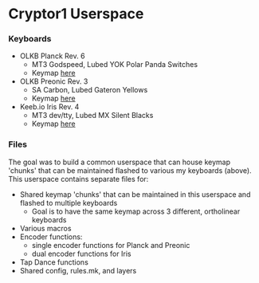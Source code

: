 # Cryptor1 Userspace

### Keyboards
- OLKB Planck Rev. 6
    - MT3 Godspeed, Lubed YOK Polar Panda Switches
    - Keymap [here](https://github.com/Cryptor1/qmk_firmware/tree/master/keyboards/planck/keymaps/cryptor1)
- OLKB Preonic Rev. 3
    - SA Carbon, Lubed Gateron Yellows
    - Keymap [here](https://github.com/Cryptor1/qmk_firmware/tree/master/keyboards/preonic/keymaps/cryptor1)
- Keeb.io Iris Rev. 4
    - MT3 dev/tty, Lubed MX Silent Blacks
    - Keymap [here](https://github.com/Cryptor1/qmk_firmware/tree/master/keyboards/keebio/iris/keymaps/cryptor1)

### Files

The goal was to build a common userspace that can house keymap 'chunks' that can be maintained flashed to various my keyboards (above). This userspace contains separate files for:
- Shared keymap 'chunks' that can be maintained in this userspace and flashed to multiple keyboards
    - Goal is to have the same keymap across 3 different, ortholinear keyboards
- Various macros
- Encoder functions:
    - single encoder functions for Planck and Preonic
    - dual encoder functions for Iris
- Tap Dance functions
- Shared config, rules.mk, and layers
